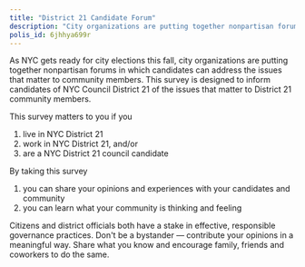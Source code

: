 ```yaml
---
title: "District 21 Candidate Forum"
description: "City organizations are putting together nonpartisan forums in which candidates can address the issues that matter to community members. This survey is designed to inform candidates of NYC Council District 21 of the issues that matter to District 21 community members."
polis_id: 6jhhya699r
---
```


As NYC gets ready for city elections this fall, city organizations are putting together nonpartisan forums in which candidates can address the issues that matter to community members. This survey is designed to inform candidates of NYC Council District 21 of the issues that matter to District 21 community members.

This survey matters to you if you 
1. live in NYC District 21 
2. work in NYC District 21, and/or
3. are a NYC District 21 council candidate 

By taking this survey 
1. you can share your opinions and experiences with your candidates and community 
2. you can learn what your community is thinking and feeling

Citizens and district officials both have a stake in effective, responsible governance practices. Don't be a bystander — contribute your opinions in a meaningful way. Share what you know and encourage family, friends and coworkers to do the same.
